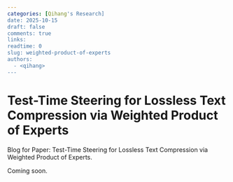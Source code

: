 ```yaml
---
categories: [Qihang's Research]
date: 2025-10-15
draft: false
comments: true
links:
readtime: 0
slug: weighted-product-of-experts
authors:
  - <qihang>
---
```

# Test-Time Steering for Lossless Text Compression via Weighted Product of Experts

Blog for Paper: Test-Time Steering for Lossless Text Compression via Weighted Product of Experts. 

Coming soon.
